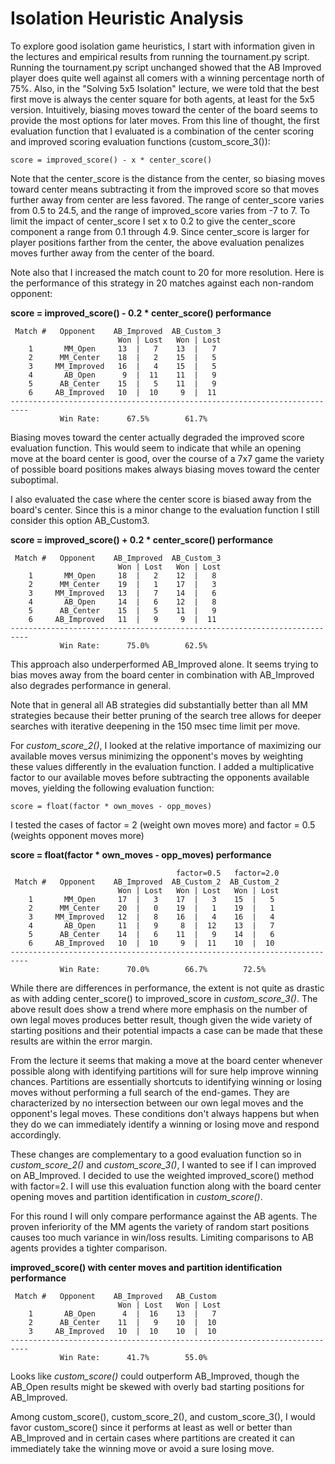 # Isolation Heuristic Analysis

To explore good isolation game heuristics, I start with information given in the lectures and
empirical results from running the tournament.py script.  Running the tournament.py script
unchanged showed that the AB Improved player does quite well against all comers with a winning
percentage north of 75%.  Also, in the "Solving 5x5 Isolation" lecture, we were told that the best
first move is always the center square for both agents, at least for the 5x5 version.  Intuitively, 
biasing moves toward the center of the board seems to provide the most options for later moves. From
this line of thought, the first evaluation function that I evaluated is a combination of the
center scoring and improved scoring evaluation functions (custom\_score\_3()):

```
score = improved_score() - x * center_score()
```

Note that the center\_score is the distance from the center, so biasing moves toward center
means subtracting it from the improved score so that moves further away from center are less
favored.  The range of center\_score varies from 0.5 to 24.5, and the range of improved\_score 
varies from -7 to 7.  To limit the impact of center_score I set x to 0.2 to give the center\_score 
component a range from 0.1 through 4.9.  Since center_score is larger for player positions
farther from the center, the above evaluation penalizes moves further away from
the center of the board.

Note also that I increased the match count to 20 for more resolution.  Here is the 
performance of this strategy in 20 matches against each non-random opponent:

**score = improved\_score() - 0.2 * center\_score() performance**
```
 Match #   Opponent    AB_Improved  AB_Custom_3
                        Won | Lost   Won | Lost
    1       MM_Open     13  |   7    13  |   7
    2      MM_Center    18  |   2    15  |   5
    3     MM_Improved   16  |   4    15  |   5
    4       AB_Open      9  |  11    11  |   9
    5      AB_Center    15  |   5    11  |   9
    6     AB_Improved   10  |  10     9  |  11
--------------------------------------------------------------------------
           Win Rate:      67.5%        61.7%
```

Biasing moves toward the center actually degraded the improved score evaluation function.
This would seem to indicate that while an opening move at the board center is good, over the 
course of a 7x7 game the variety of possible board positions makes always biasing moves toward
the center suboptimal.

I also evaluated the case where the center score is biased away from the board's center.
Since this is a minor change to the evaluation function I still consider this option AB_Custom3.

**score = improved\_score() + 0.2 * center\_score() performance**
```
 Match #   Opponent    AB_Improved  AB_Custom_3
                        Won | Lost   Won | Lost
    1       MM_Open     18  |   2    12  |   8
    2      MM_Center    19  |   1    17  |   3
    3     MM_Improved   13  |   7    14  |   6
    4       AB_Open     14  |   6    12  |   8
    5      AB_Center    15  |   5    11  |   9
    6     AB_Improved   11  |   9     9  |  11
--------------------------------------------------------------------------
           Win Rate:      75.0%        62.5%
```

This approach also underperformed AB_Improved alone. It seems trying to bias moves away from
the board center in combination with AB_Improved also degrades performance in general.

Note that in general all AB strategies did substantially better than all MM strategies because 
their better pruning of the search tree allows for deeper searches with iterative deepening in 
the 150 msec time limit per move.

For _custom\_score\_2()_, I looked at the relative importance of maximizing our available moves 
versus minimizing the opponent's moves by weighting these values differently in the evaluation 
function. I added a multiplicative factor to our available moves before subtracting the opponents 
available moves, yielding the following evaluation function:

```
score = float(factor * own_moves - opp_moves)
```

I tested the cases of factor = 2 (weight own moves more) and factor = 0.5 (weights opponent moves
more)

**score = float(factor * own\_moves - opp\_moves) performance**
```
                                     factor=0.5   factor=2.0
 Match #   Opponent    AB_Improved  AB_Custom_2  AB_Custom_2
                        Won | Lost   Won | Lost   Won | Lost
    1       MM_Open     17  |   3    17  |   3    15  |   5
    2      MM_Center    20  |   0    19  |   1    19  |   1
    3     MM_Improved   12  |   8    16  |   4    16  |   4
    4       AB_Open     11  |   9     8  |  12    13  |   7
    5      AB_Center    14  |   6    11  |   9    14  |   6
    6     AB_Improved   10  |  10     9  |  11    10  |  10
--------------------------------------------------------------------------
           Win Rate:      70.0%        66.7%        72.5%
```
While there are differences in performance, the extent is not quite as drastic as with adding
center\_score() to improved\_score in _custom\_score\_3()_.  The above result does show a
trend where more emphasis on the number of own legal moves produces better result, though given
the wide variety of starting positions and their potential impacts a case can be made that
these results are within the error margin.

From the lecture it seems that making a move at the board center whenever possible along with
identifying partitions will for sure help improve winning chances.  Partitions are essentially
shortcuts to identifying winning or losing moves without performing a full search of 
the end-games. They are characterized by no intersection between our own legal moves and the 
opponent's legal moves. These conditions don't always happens but when they do we can immediately
identify a winning or losing move and respond accordingly.

These changes are complementary to a good evaluation function so in _custom\_score\_2()_ and 
_custom\_score\_3()_, I wanted to see if I can improved on AB\_Improved.  I decided to use
the weighted improved_score() method with factor=2. I will use this evaluation function along 
with the board center opening moves and partition identification in _custom\_score()_.

For this round I will only compare performance against the AB agents.  The proven inferiority of
the MM agents the variety of random start positions causes too much variance in win/loss results.
Limiting comparisons to AB agents provides a tighter comparison.

**improved\_score() with center moves and partition identification performance**
```
 Match #   Opponent    AB_Improved   AB_Custom
                        Won | Lost   Won | Lost
    1       AB_Open      4  |  16    13  |   7
    2      AB_Center    11  |   9    10  |  10
    3     AB_Improved   10  |  10    10  |  10
--------------------------------------------------------------------------
           Win Rate:      41.7%        55.0%
```
Looks like *custom\_score()* could outperform AB\_Improved, though the AB\_Open results might be
skewed with overly bad starting positions for AB\_Improved.

Among custom\_score(), custom\_score\_2(), and custom\_score\_3(), I would favor custom\_score()
since it performs at least as well or better than AB_Improved and in certain cases where partitions
are created it can immediately take the winning move or avoid a sure losing move.
